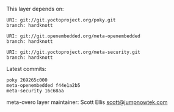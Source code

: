 This layer depends on:

    URI: git://git.yoctoproject.org/poky.git
    branch: hardknott

    URI: git://git.openembedded.org/meta-openembedded
    branch: hardknott

    URI: git://git.yoctoproject.org/meta-security.git
    branch: hardknott

Latest commits:

    poky 269265c000
    meta-openembedded f44e1a2b5
    meta-security 16c68aa

meta-overo layer maintainer: Scott Ellis <scott@jumpnowtek.com>
